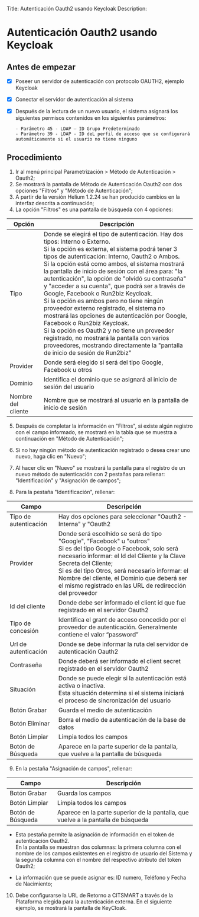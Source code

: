 Title: Autenticación Oauth2 usando Keycloak
Description:

# Autenticación Oauth2 usando Keycloak


## Antes de empezar

- [x] Poseer un servidor de autenticación con protocolo OAUTH2, ejemplo Keycloak  
- [x] Conectar el servidor de autenticación al sistema 
- [x] Después de la lectura de un nuevo usuario, el sistema asignará los siguientes permisos contenidos en los siguientes parámetros:

      - Parámetro 45 - LDAP – ID Grupo Predeterminado 
      - Parámetro 39 - LDAP - ID deL perfil de acceso que se configurará automáticamente si el usuario no tiene ninguno
      

## Procedimiento

1. Ir al menú principal Parametrización > Método de Autenticación > Oauth2; 
2. Se mostrará la pantalla de Método de Autenticación Oauth2 con dos opciones "Filtros" y "Método de Autenticación";
3. A partir de la versión Helium 1.2.24 se han producido cambios en la interfaz descrita a continuación; 
4. La opción "Filtros" es una pantalla de búsqueda con 4 opciones:

|Opción|Descripción|
|------|-----------|
|Tipo| Donde se elegirá el tipo de autenticación. Hay dos tipos: Interno o Externo. <br /> Si la opción es externa, el sistema podrá tener 3 tipos de autenticación: Interno, Oauth2 o Ambos. <br /> Si la opción está como ambos, el sistema mostrará la pantalla de inicio de sesión con el área para: "la autenticación", la opción de "olvidó su contraseña" y "acceder a su cuenta", que podrá ser a través de Google, Facebook o Run2biz Keycloak. <br /> Si la opción es ambos pero no tiene ningún proveedor externo registrado, el sistema no mostrará las opciones de autenticación por Google, Facebook o Run2biz Keycloak. <br /> Si la opción es Oauth2 y no tiene un proveedor registrado, no mostrará la pantalla con varios proveedores, mostrando directamente la "pantalla de inicio de sesión de Run2biz"|
|Provider| Donde será elegido si será del tipo Google, Facebook u otros|
|Dominio| Identifica el dominio que se asignará al inicio de sesión del usuario|
|Nombre del cliente| Nombre que se mostrará al usuario en la pantalla de inicio de sesión|

5. Después de completar la información en "Filtros", si existe algún registro con el campo informado, se mostrará en la tabla que se muestra a continuación en "Método de Autenticación";

6. Si no hay ningún método de autenticación registrado o desea crear uno nuevo, haga clic en "Nuevo";
7. Al hacer clic en "Nuevo" se mostrará la pantalla para el registro de un nuevo método de autenticación con 2 pestañas para rellenar: "Identificación" y "Asignación de campos"; 
8. Para la pestaña "Identificación", rellenar:

|Campo|Descripción|
|-----|-----------|
|Tipo de autenticación| Hay dos opciones para seleccionar "Oauth2 - Interna" y "Oauth2|
|Provider| Donde será escolhido se será do tipo "Google", "Facebook" u "outros" <br /> Si es del tipo Google o Facebook, solo será necesario informar: el Id del Cliente y la Clave Secreta del Cliente; <br /> Si es del tipo Otros, será necesario informar: el Nombre del cliente, el Dominio que deberá ser el mismo registrado en las URL de redirección del proveedor| 
|Id del cliente| Donde debe ser informado el client id que fue registrado en el servidor Oauth2| 
|Tipo de concesión| Identifica el grant de acceso concedido por el proveedor de autenticación. Generalmente contiene el valor “password”| 
|Url de autenticación| Donde se debe informar la ruta del servidor de autenticación Oauth2 |  
|Contraseña| Donde deberá ser informado el client secret registrado en el servidor Oauth2 | 
|Situación| Donde se puede elegir si la autenticación está activa o inactiva. <br /> Esta situación determina si el sistema iniciará el proceso de sincronización del usuario|
|Botón Grabar| Guarda el medio de autenticación|
|Botón Eliminar| Borra el medio de autenticación de la base de datos|
|Botón Limpiar| Limpia todos los campos|
|Botón de Búsqueda| Aparece en la parte superior de la pantalla, que vuelve a la pantalla de búsqueda|

9. En la pestaña "Asignación de campos", rellenar:

|Campo|Descripción|
|-----|-----------|
|Botón Grabar| Guarda los campos|
|Botón Limpiar| Limpia todos los campos|
|Botón de Búsqueda| Aparece en la parte superior de la pantalla, que vuelve a la pantalla de búsqueda|

- Esta pestaña permite la asignación de información en el token de autenticación Oauth2. <br /> En la pantalla se muestran dos columnas: la primera columna con el nombre de los campos existentes en el registro de usuario del Sistema y la segunda columna con el nombre del respectivo atributo del token Oauth2;
    
- La información que se puede asignar es: ID numero, Teléfono y Fecha de Nacimiento; 


10. Debe configurarse la URL de Retorno a CITSMART a través de la Plataforma elegida para la autenticación externa. En el siguiente ejemplo, se mostrará la pantalla de KeyCloak.


